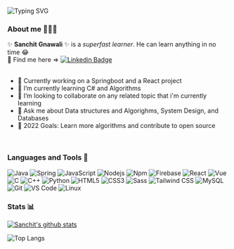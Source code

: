 ![Typing SVG](https://readme-typing-svg.herokuapp.com/?lines=HI+👋+This+is+Sanchit+Gnawali+👨🏻‍💻;Welcome+🙏+to+my+Github+profile+👌)

### About me 🙎🏻‍♂️ 

✨ **Sanchit Gnawali** ✨ is a *superfast learner*. He can learn anything in no time 😂 
<br/>🔎 Find me here => [![Linkedin Badge](https://img.shields.io/badge/-Sanchit%20Gnawali-blue?style=flat-square&logo=Linkedin&logoColor=white)](https://www.linkedin.com/in/sanchit-gnawali-016323136/)
<br/>
<br/>
- 🔭 Currently working on a Springboot and a React project
- 🌱 I’m currently learning C# and Algorithms
- 👯 I’m looking to collaborate on any related topic that i'm currently learning
- 💬 Ask me about Data structures and Algorighms, System Design, and Databases
- 🥅 2022 Goals: Learn more algorithms and contribute to open source

<br/>

### Languages and Tools 🧰 


![Java](http://img.shields.io/badge/-Java-5B4638?style=flat-square&logo=java&logoColor=ffffff)
![Spring](https://img.shields.io/badge/-Spring-1C843C?style=flat-square&logo=spring&logoColor=ffffff)
![JavaScript](https://img.shields.io/badge/-JavaScript-%23F7DF1C?style=flat-square&logo=javascript&logoColor=000000&labelColor=%23F7DF1C&color=%23FFCE5A)
![Nodejs](https://img.shields.io/badge/-Nodejs-339933?style=flat-square&logo=Node.js&logoColor=ffffff)
![Npm](https://img.shields.io/badge/-npm-CB3837?style=flat-square&logo=npm)
![Firebase](https://img.shields.io/badge/-Firebase-FFCA28?style=flat-square&logo=firebase&logoColor=ffffff)
![React](https://img.shields.io/badge/-React-61DAFB?style=flat-square&logo=react&logoColor=ffffff)
![Vue](https://img.shields.io/badge/-Vue.js-4FC08D?style=flat-square&logo=Vue.js&logoColor=ffffff)
![C](http://img.shields.io/badge/-C-A8B9CC?style=flat-square&logo=c&logoColor=ffffff)
![C++](https://img.shields.io/badge/-C++-00599C?style=flat-square&logo=c++&logoColor=ffffff)
![Python](http://img.shields.io/badge/-Python-3776AB?style=flat-square&logo=python&logoColor=ffffff)
![HTML5](https://img.shields.io/badge/-HTML5-%23E44D27?style=flat-square&logo=html5&logoColor=ffffff)
![CSS3](https://img.shields.io/badge/-CSS3-%231572B6?style=flat-square&logo=css3)
![Sass](https://img.shields.io/badge/-Sass-%23CC6699?style=flat-square&logo=sass&logoColor=ffffff)
![Tailwind CSS](https://img.shields.io/badge/-Tailwind%20CSS-06B6D4?style=flat-square&logo=Tailwind%20CSS&logoColor=ffffff)
![MySQL](https://img.shields.io/badge/-MySQL-4479A1?style=flat-square&logo=MySQL&logoColor=ffffff)
![Git](https://img.shields.io/badge/-Git-%23F05032?style=flat-square&logo=git&logoColor=%23ffffff)
![VS Code](http://img.shields.io/badge/-VS%20Code-007ACC?style=flat-square&logo=visual-studio-code&logoColor=ffffff)
![Linux](http://img.shields.io/badge/-Linux-5391FE?style=flat-square&logo=powershell&logoColor=ffffff)

### Stats 📊

[![Sanchit's github stats](https://github-readme-stats.vercel.app/api?username=sanchitgnawali&theme=light&count_private=true&include_all_commits=true&show_icons=true)](https://github.com/anuraghazra/github-readme-stats)

![Top Langs](https://github-readme-stats.vercel.app/api/top-langs/?username=sanchitgnawali&layout=compact&text_color=0&bg_color=ffffff)


